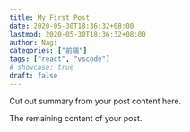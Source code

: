 ```yaml
---
title: My First Post
date: 2020-05-30T18:36:32+08:00
lastmod: 2020-05-30T18:36:32+08:00
author: Nagi
categories: ["前端"]
tags: ["react", "vscode"]
# showcase: true
draft: false
---
```


Cut out summary from your post content here.

<!--more-->

The remaining content of your post.

